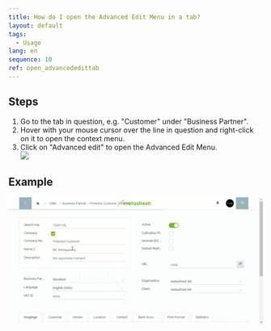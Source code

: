 ```yaml
---
title: How do I open the Advanced Edit Menu in a tab?
layout: default
tags:
  - Usage
lang: en
sequence: 10
ref: open_advancededittab
---
```


## Steps

1. Go to the tab in question, e.g. "Customer" under "Business Partner".
1. Hover with your mouse cursor over the line in question and right-click on it to open the context menu.
1. Click on "Advanced edit" to open the Advanced Edit Menu.<br>
 ![](assets/AdvancedEdit_KontextMenü.png)

## Example
![](assets/AdvancedEditTab_Open.gif)
